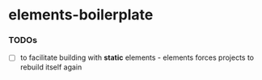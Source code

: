 elements-boilerplate
====================
### TODOs
- [ ] to facilitate building with **static** elements - elements forces projects to rebuild itself again
